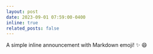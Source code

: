 ```yaml
---
layout: post
date: 2023-09-01 07:59:00-0400
inline: true
related_posts: false
---
```


A simple inline announcement with Markdown emoji! :sparkles: :smile:
